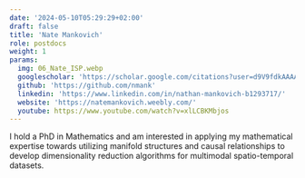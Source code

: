```yaml
---
date: '2024-05-10T05:29:29+02:00'
draft: false
title: 'Nate Mankovich'
role: postdocs
weight: 1
params:
  img: 06_Nate_ISP.webp
  googlescholar: 'https://scholar.google.com/citations?user=d9V9fdkAAAAJ&hl=en'
  github: 'https://github.com/nmank'
  linkedin: 'https://www.linkedin.com/in/nathan-mankovich-b1293717/'
  website: 'https://natemankovich.weebly.com/'
  youtube: https://www.youtube.com/watch?v=xlLCBKMbjos
---
```


I hold a PhD in Mathematics and am interested in applying my mathematical expertise towards utilizing manifold structures and causal relationships to develop dimensionality reduction algorithms for multimodal spatio-temporal datasets.
